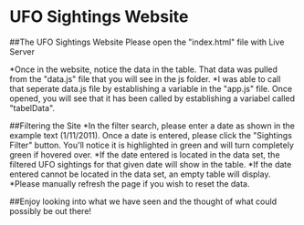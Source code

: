 # UFO Sightings Website 

##The UFO Sightings Website
Please open the "index.html" file with Live Server

*Once in the website, notice the data in the table. That data was pulled from the "data.js" file that you will see in the js folder.
*I was able to call that seperate data.js file by establishing a variable in the "app.js" file. Once opened, you will see that it has been called by establishing a variabel called "tabelData".

##Filtering the Site
*In the filter search, please enter a date as shown in the example text (1/11/2011). Once a date is entered, please click the "Sightings Filter" button. You'll notice it is highlighted in green and will turn completely green if hovered over.
*If the date entered is located in the data set, the filtered UFO sightings for that given date will show in the table. 
*If the date entered cannot be located in the data set, an empty table will display.
*Please manually refresh the page if you wish to reset the data.

##Enjoy looking into what we have seen and the thought of what could possibly be out there!

